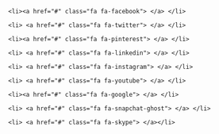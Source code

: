 <!Doctype Html>

<Html>

<Head>

  <link rel="stylesheet" href="https://cdnjs.cloudflare.com/ajax/libs/font-awesome/4.7.0/css/font-awesome.min.css">

  <Title> icons of social media 2020 </Title>

  <style>

    .fa {

      padding: 20px;

      text-align: center;

      margin: 5px 2px;

      font-size: 30px;

      width: 50px;

    }

    .fa-facebook {

      background: #3B5998;

      color: white;

    }

    .fa-twitter {

      background: #55ACEE;

      color: white;

    }

    .fa-pinterest {

      background: #cb2027;

      color: white;

    }

    .fa-linkedin {

      background: #007bb5;

      color: white;

    }

    .fa-instagram {

      background: #125688;

      color: white;

    }

    .fa-youtube {

      background: #bb0000;

      color: white;

    }

    .fa-google {

      background: #dd4b39;

      color: white;

    }

    .fa-snapchat-ghost {

      background: #fffc00;

      color: white;

      text-shadow: -1px 0 black, 0 1px black, 1px 0 black, 0 -1px black;

    }

    .fa-skype {

      background: #00aff0;

      color: white;

    }

    .fa:hover {

      opacity: 0.9;

    }

    ul li {

      list-style: none;

    }

  </style>

</Head>

<Body>

  <ul>

    <li><a href="#" class="fa fa-facebook"> </a> </li>

    <li> <a href="#" class="fa fa-twitter"> </a> </li>

    <li><a href="#" class="fa fa-pinterest"> </a> </li>

    <li> <a href="#" class="fa fa-linkedin"> </a> </li>

    <li> <a href="#" class="fa fa-instagram"> </a> </li>

    <li> <a href="#" class="fa fa-youtube"> </a> </li>

    <li><a href="#" class="fa fa-google"> </a> </li>

    <li> <a href="#" class="fa fa-snapchat-ghost"> </a> </li>

    <li> <a href="#" class="fa fa-skype"> </a></li>

  </ul>

</Body>

</Html>
